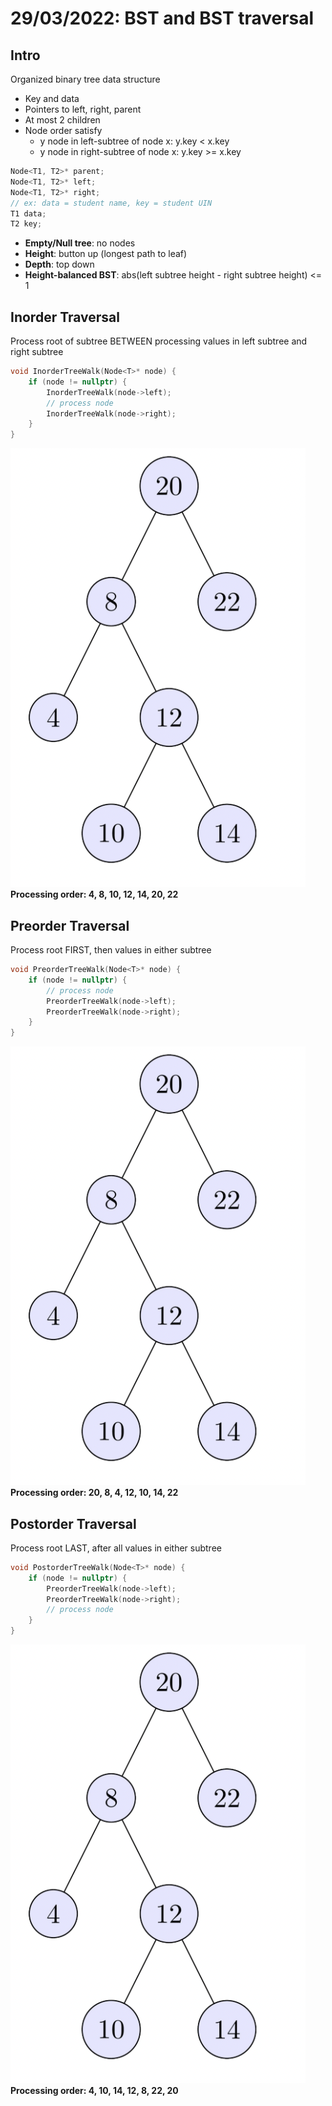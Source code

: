 # 29/03/2022: BST and BST traversal

## Intro
Organized binary tree data structure
- Key and data
- Pointers to left, right, parent
- At most 2 children
- Node order satisfy
    - y node in left-subtree of node x: y.key < x.key
    - y node in right-subtree of node x: y.key >= x.key

```cpp
Node<T1, T2>* parent;
Node<T1, T2>* left;
Node<T1, T2>* right;
// ex: data = student name, key = student UIN
T1 data;
T2 key;
```

- **Empty/Null tree**: no nodes
- **Height**: button up (longest path to leaf)
- **Depth**: top down
- **Height-balanced BST**: abs(left subtree height - right subtree height) <= 1

## Inorder Traversal
Process root of subtree BETWEEN processing values in left subtree and right subtree
```cpp
void InorderTreeWalk(Node<T>* node) {
    if (node != nullptr) {
        InorderTreeWalk(node->left);
        // process node
        InorderTreeWalk(node->right);
    }
}
```
![image](/Images/bst_inorder_traversal.png)
**Processing order: 4, 8, 10, 12, 14, 20, 22**

## Preorder Traversal
Process root FIRST, then values in either subtree
```cpp
void PreorderTreeWalk(Node<T>* node) {
    if (node != nullptr) {
        // process node
        PreorderTreeWalk(node->left);
        PreorderTreeWalk(node->right);
    }
}
```
![image](/Images/bst_inorder_traversal.png)
**Processing order: 20, 8, 4, 12, 10, 14, 22**

## Postorder Traversal
Process root LAST, after all values in either subtree
```cpp
void PostorderTreeWalk(Node<T>* node) {
    if (node != nullptr) {
        PreorderTreeWalk(node->left);
        PreorderTreeWalk(node->right);
        // process node
    }
}
```
![image](/Images/bst_inorder_traversal.png)
**Processing order: 4, 10, 14, 12, 8, 22, 20**
